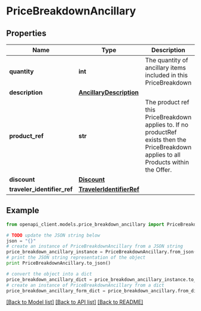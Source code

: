 # PriceBreakdownAncillary


## Properties
Name | Type | Description | Notes
------------ | ------------- | ------------- | -------------
**quantity** | **int** | The quantity of ancillary items included in this PriceBreakdown | [optional] 
**description** | [**AncillaryDescription**](AncillaryDescription.md) |  | [optional] 
**product_ref** | **str** | The product ref this PriceBreakdown applies to. If no productRef exists then the PriceBreakdown applies to all Products within the Offer. | [optional] 
**discount** | [**Discount**](Discount.md) |  | [optional] 
**traveler_identifier_ref** | [**TravelerIdentifierRef**](TravelerIdentifierRef.md) |  | [optional] 

## Example

```python
from openapi_client.models.price_breakdown_ancillary import PriceBreakdownAncillary

# TODO update the JSON string below
json = "{}"
# create an instance of PriceBreakdownAncillary from a JSON string
price_breakdown_ancillary_instance = PriceBreakdownAncillary.from_json(json)
# print the JSON string representation of the object
print PriceBreakdownAncillary.to_json()

# convert the object into a dict
price_breakdown_ancillary_dict = price_breakdown_ancillary_instance.to_dict()
# create an instance of PriceBreakdownAncillary from a dict
price_breakdown_ancillary_form_dict = price_breakdown_ancillary.from_dict(price_breakdown_ancillary_dict)
```
[[Back to Model list]](../README.md#documentation-for-models) [[Back to API list]](../README.md#documentation-for-api-endpoints) [[Back to README]](../README.md)


